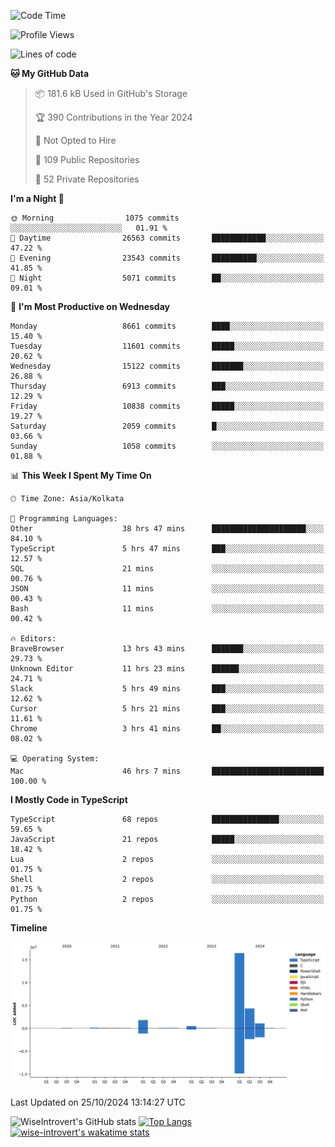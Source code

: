 <!--START_SECTION:waka-->
![Code Time](http://img.shields.io/badge/Code%20Time-1%2C737%20hrs%2057%20mins-blue)

![Profile Views](http://img.shields.io/badge/Profile%20Views-0-blue)

![Lines of code](https://img.shields.io/badge/From%20Hello%20World%20I%27ve%20Written-24.8%20million%20lines%20of%20code-blue)

**🐱 My GitHub Data** 

> 📦 181.6 kB Used in GitHub's Storage 
 > 
> 🏆 390 Contributions in the Year 2024
 > 
> 🚫 Not Opted to Hire
 > 
> 📜 109 Public Repositories 
 > 
> 🔑 52 Private Repositories 
 > 
**I'm a Night 🦉** 

```text
🌞 Morning                1075 commits        ░░░░░░░░░░░░░░░░░░░░░░░░░   01.91 % 
🌆 Daytime                26563 commits       ████████████░░░░░░░░░░░░░   47.22 % 
🌃 Evening                23543 commits       ██████████░░░░░░░░░░░░░░░   41.85 % 
🌙 Night                  5071 commits        ██░░░░░░░░░░░░░░░░░░░░░░░   09.01 % 
```
📅 **I'm Most Productive on Wednesday** 

```text
Monday                   8661 commits        ████░░░░░░░░░░░░░░░░░░░░░   15.40 % 
Tuesday                  11601 commits       █████░░░░░░░░░░░░░░░░░░░░   20.62 % 
Wednesday                15122 commits       ███████░░░░░░░░░░░░░░░░░░   26.88 % 
Thursday                 6913 commits        ███░░░░░░░░░░░░░░░░░░░░░░   12.29 % 
Friday                   10838 commits       █████░░░░░░░░░░░░░░░░░░░░   19.27 % 
Saturday                 2059 commits        █░░░░░░░░░░░░░░░░░░░░░░░░   03.66 % 
Sunday                   1058 commits        ░░░░░░░░░░░░░░░░░░░░░░░░░   01.88 % 
```


📊 **This Week I Spent My Time On** 

```text
🕑︎ Time Zone: Asia/Kolkata

💬 Programming Languages: 
Other                    38 hrs 47 mins      █████████████████████░░░░   84.10 % 
TypeScript               5 hrs 47 mins       ███░░░░░░░░░░░░░░░░░░░░░░   12.57 % 
SQL                      21 mins             ░░░░░░░░░░░░░░░░░░░░░░░░░   00.76 % 
JSON                     11 mins             ░░░░░░░░░░░░░░░░░░░░░░░░░   00.43 % 
Bash                     11 mins             ░░░░░░░░░░░░░░░░░░░░░░░░░   00.42 % 

🔥 Editors: 
BraveBrowser             13 hrs 43 mins      ███████░░░░░░░░░░░░░░░░░░   29.73 % 
Unknown Editor           11 hrs 23 mins      ██████░░░░░░░░░░░░░░░░░░░   24.71 % 
Slack                    5 hrs 49 mins       ███░░░░░░░░░░░░░░░░░░░░░░   12.62 % 
Cursor                   5 hrs 21 mins       ███░░░░░░░░░░░░░░░░░░░░░░   11.61 % 
Chrome                   3 hrs 41 mins       ██░░░░░░░░░░░░░░░░░░░░░░░   08.02 % 

💻 Operating System: 
Mac                      46 hrs 7 mins       █████████████████████████   100.00 % 
```

**I Mostly Code in TypeScript** 

```text
TypeScript               68 repos            ███████████████░░░░░░░░░░   59.65 % 
JavaScript               21 repos            █████░░░░░░░░░░░░░░░░░░░░   18.42 % 
Lua                      2 repos             ░░░░░░░░░░░░░░░░░░░░░░░░░   01.75 % 
Shell                    2 repos             ░░░░░░░░░░░░░░░░░░░░░░░░░   01.75 % 
Python                   2 repos             ░░░░░░░░░░░░░░░░░░░░░░░░░   01.75 % 
```



**Timeline**

![Lines of Code chart](https://raw.githubusercontent.com/wise-introvert/wise-introvert/master/assets/bar_graph.png)


 Last Updated on 25/10/2024 13:14:27 UTC
<!--END_SECTION:waka-->

![WiseIntrovert's GitHub stats](https://github-readme-stats.vercel.app/api?username=wise-introvert&count_private=true&show_icons=true)
[![Top Langs](https://github-readme-stats.vercel.app/api/top-langs/?username=wise-introvert&langs_count=10)](https://github.com/anuraghazra/github-readme-stats)
[![wise-introvert's wakatime stats](https://github-readme-stats.vercel.app/api/wakatime?username=wiseintrovert)](https://github.com/anuraghazra/github-readme-stats)
